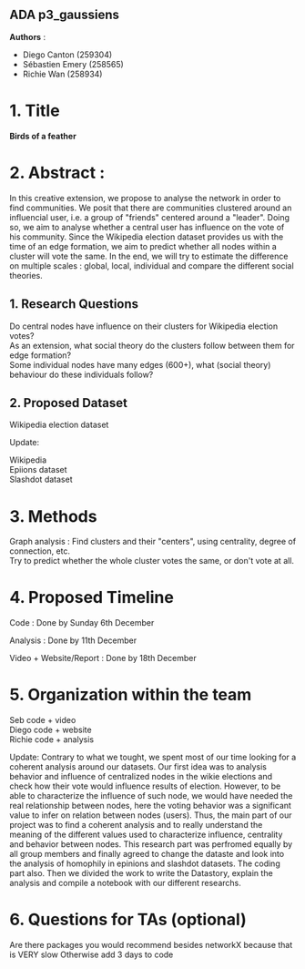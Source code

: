 ## ADA p3_gaussiens

**Authors** :
- Diego Canton (259304)
- Sébastien Emery (258565)
- Richie Wan (258934)

# 1. Title 

**Birds of a feather**

# 2. Abstract :

In this creative extension, we propose to analyse the network in order to find communities. We posit that there are communities clustered around an influencial user, i.e. a group of "friends" centered around a "leader". Doing so, we aim to analyse whether a central user has influence on the vote of his community. Since the Wikipedia election dataset provides us with the time of an edge formation, we aim to predict whether all nodes within a cluster will vote the same. In the end, we will try to estimate the difference on multiple scales : global, local, individual and compare the different social theories.
    
## 1. Research Questions

Do central nodes have influence on their clusters for Wikipedia election votes? <br>
As an extension, what social theory do the clusters follow between them for edge formation? <br>
Some individual nodes have many edges (600+), what (social theory) behaviour do these individuals follow?
    
## 2. Proposed Dataset

Wikipedia election dataset
    
Update:

Wikipedia <br>
Epiions dataset <br>
Slashdot dataset <br>
    
# 3. Methods

Graph analysis : Find clusters and their "centers", using centrality, degree of connection, etc. <br>
Try to predict whether the whole cluster votes the same, or don't vote at all.
    
# 4. Proposed Timeline

Code : Done by Sunday 6th December

Analysis : Done by 11th December

Video + Website/Report : Done by 18th December
    
# 5. Organization within the team

Seb code + video <br>
Diego code + website <br>
Richie code + analysis <br>

Update: Contrary to what we tought, we spent most of our time looking for a coherent analysis around our datasets. Our first idea was to analysis behavior and influence of centralized nodes in the wikie elections and check how their vote would influence results of election. However, to be able to characterize the influence of such node, we would have needed the real relationship between nodes, here the voting behavior was a significant value to infer on relation between nodes (users). Thus, the main part of our project was to find a coherent analysis and to really understand the meaning of the different values used to characterize influence, centrality and behavior between nodes. This research part was perfromed equally by all group members and finally agreed to change the dataste and look into the analysis of homophily in epinions and slashdot datasets. The coding part also. Then we divided the work to write the Datastory, explain the analysis and compile a notebook with our different researchs. 

# 6. Questions for TAs (optional)

Are there packages you would recommend besides networkX because that is VERY slow
Otherwise add 3 days to code